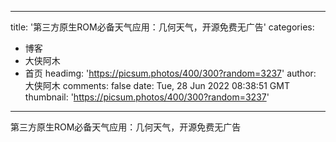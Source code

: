 
---
title: '第三方原生ROM必备天气应用：几何天气，开源免费无广告'
categories: 
 - 博客
 - 大侠阿木
 - 首页
headimg: 'https://picsum.photos/400/300?random=3237'
author: 大侠阿木
comments: false
date: Tue, 28 Jun 2022 08:38:51 GMT
thumbnail: 'https://picsum.photos/400/300?random=3237'
---

<div>   
第三方原生ROM必备天气应用：几何天气，开源免费无广告  
</div>
            